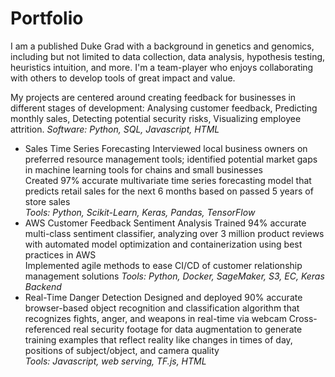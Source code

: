 # Portfolio

I am a published Duke Grad with a background in genetics and genomics, including but not limited to data collection, data analysis, hypothesis testing, heuristics intuition, and more. I'm a team-player who enjoys collaborating with others to develop tools of great impact and value.

My projects are centered around creating feedback for businesses in different stages of development: Analysing customer feedback, Predicting monthly sales, Detecting potential security risks, Visualizing employee attrition.
_Software: Python, SQL, Javascript, HTML_

- Sales Time Series Forecasting
  Interviewed local business owners on preferred resource management tools; identified potential market gaps in  machine learning tools for chains and small businesses  
  Created 97% accurate multivariate time series forecasting model that predicts retail sales for the next 6 months based on passed 5 years of store sales  
_Tools: Python, Scikit-Learn, Keras, Pandas, TensorFlow_
- AWS Customer Feedback Sentiment Analysis
  Trained 94% accurate multi-class sentiment classifier, analyzing over 3 million product reviews with automated  model optimization and containerization using best practices in AWS  
  Implemented agile methods to ease CI/CD of customer relationship management solutions 
_Tools: Python, Docker, SageMaker, S3, EC, Keras Backend_
- Real-Time Danger Detection
  Designed and deployed 90% accurate browser-based object recognition and classification algorithm that recognizes fights, anger, and weapons in real-time via webcam 
  Cross-referenced real security footage for data augmentation to generate training examples that reflect reality like  changes in times of day, positions of subject/object, and camera quality  
_Tools: Javascript, web serving, TF.js, HTML_
